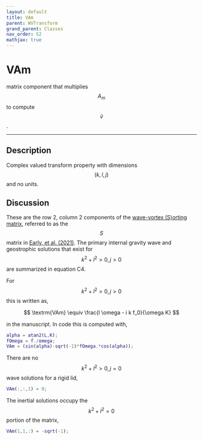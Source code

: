 ```yaml
---
layout: default
title: VAm
parent: WVTransform
grand_parent: Classes
nav_order: 52
mathjax: true
---
```


#  VAm

matrix component that multiplies $$A_m$$ to compute $$\tilde{v}$$.


---

## Description
Complex valued transform property with dimensions $$(k,l,j)$$ and no units.

## Discussion

These are the row 2, column 2 components of the [wave-vortex (S)orting matrix](/mathematical-introduction/transformations.html), referred to as the $$S$$ matrix in [Early, et al. (2021)](https://doi.org/10.1017/jfm.2020.995). The primary internal gravity wave and geostrophic solutions that exist for $$k^2+l^2>0, j>0$$ are summarized in equation C4.

For $$k^2+l^2>0, j>0$$ this is written as,

$$
\textrm{VAm} \equiv \frac{l \omega - i k f_0}{\omega K}
$$

in the manuscript. In code this is computed with,

```matlab
alpha = atan2(L,K);
fOmega = f./omega;
VAm = (sin(alpha)-sqrt(-1)*fOmega.*cos(alpha));
```

There are no $$k^2+l^2>0, j=0$$ wave solutions for a rigid lid,

```matlab
VAm(:,:,1) = 0;
```

The inertial solutions occupy the $$k^2+l^2=0$$ portion of the matrix,

```matlab
VAm(1,1,:) = -sqrt(-1);
```

